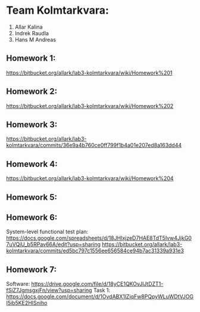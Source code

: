 # Team Kolmtarkvara:
1. Allar Kalina
2. Indrek Raudla
3. Hans M Andreas

## Homework 1:
<https://bitbucket.org/allark/lab3-kolmtarkvara/wiki/Homework%201> 

## Homework 2:
<https://bitbucket.org/allark/lab3-kolmtarkvara/wiki/Homework%202>

## Homework 3:
https://bitbucket.org/allark/lab3-kolmtarkvara/commits/36e9a4b760ce0ff799f1b4a01e207ed8a163dd44

## Homework 4:
https://bitbucket.org/allark/lab3-kolmtarkvara/wiki/Homework%204

## Homework 5:
<Links to the solution>

## Homework 6:
System-level functional test plan:
<https://docs.google.com/spreadsheets/d/18JHIxjzeD7HAE8TdT5Ivw4JjkG07uVQiU_b5RPav66A/edit?usp=sharing>
<https://bitbucket.org/allark/lab3-kolmtarkvara/commits/ed5bc797c1556ee656584ce94b7ac31339a931e3>

## Homework 7:
Software: 
<https://drive.google.com/file/d/18yCE1QKOvJlJtDZT1-fSjZ7JgmsgxjFn/view?usp=sharing>
Task 1:
<https://docs.google.com/document/d/1OvdABX1lZjqFw8PQpyWLuWDtVJOGI5ib5KE2HISniho>



